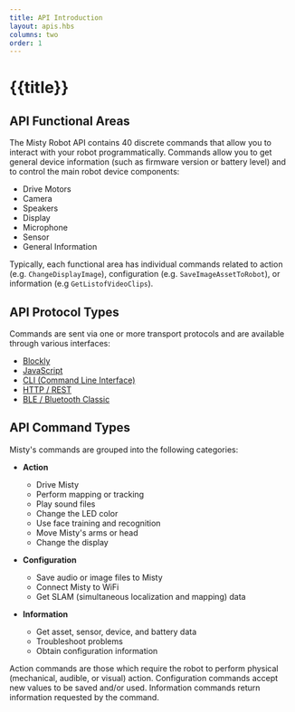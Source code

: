 ```yaml
---
title: API Introduction
layout: apis.hbs
columns: two
order: 1
---
```


# {{title}}

## API Functional Areas
The  Misty Robot API contains 40 discrete commands that allow you to interact with your robot programmatically. Commands allow you to get general device information (such as firmware version or battery level) and to control the main robot device components:

- Drive Motors
- Camera
- Speakers
- Display
- Microphone
- Sensor
- General Information

Typically, each functional area has individual commands related to action (e.g. `ChangeDisplayImage`), configuration (e.g. `SaveImageAssetToRobot`), or information (e.g `GetListofVideoClips`).

## API Protocol Types
Commands are sent via one or more transport protocols and are available through various interfaces:
- [Blockly](../../api-reference/blockly)
- [JavaScript](../../api-reference/all-functions)
- [CLI (Command Line Interface)](../../api-reference/cli)
- [HTTP / REST](../../api-reference/rest)
- [BLE / Bluetooth Classic](../../Advanced/ble)

## API Command Types
Misty's commands are grouped into the following categories:

- **Action**
  - Drive Misty
  - Perform mapping or tracking
  - Play sound files
  - Change the LED color
  - Use face training and recognition
  - Move Misty's arms or head
  - Change the display


- **Configuration**
  - Save audio or image files to Misty
  - Connect Misty to WiFi
  - Get SLAM (simultaneous localization and mapping) data


- **Information**  
  - Get asset, sensor, device, and battery data
  - Troubleshoot problems
  - Obtain configuration information

Action commands are those which require the robot to perform physical (mechanical, audible, or visual) action. Configuration commands accept new values to be saved and/or used. Information commands return information requested by the command.
